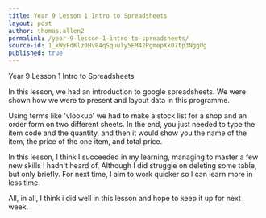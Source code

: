 ```yaml
---
title: Year 9 Lesson 1 Intro to Spreadsheets
layout: post
author: thomas.allen2
permalink: /year-9-lesson-1-intro-to-spreadsheets/
source-id: 1_kWyFdKlz0Hv84qSquuly5EM42PgmepXk07tp3NggUg
published: true
---
```

Year 9 Lesson 1 Intro to Spreadsheets

In this lesson, we had an introduction to google spreadsheets. We were shown how we were to present and layout data in this programme.

Using terms like 'vlookup' we had to make a stock list for a shop and an order form on two different sheets. In the end, you just needed to type the item code and the quantity, and then it would show you the name of the item, the price of the one item, and total price.

In this lesson, I think I succeeded in my learning, managing to master a few new skills I hadn't heard of, Although I did struggle on deleting some table, but only briefly. For next time, I aim to work quicker so I can learn more in less time.

All, in all, I think i did well in this lesson and hope to keep it up for next week.

